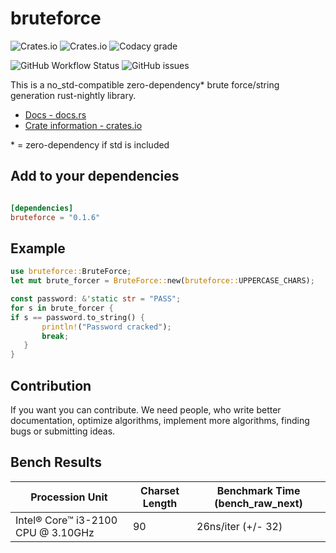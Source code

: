 # bruteforce

![Crates.io](https://img.shields.io/crates/v/bruteforce?style=flat-square)
![Crates.io](https://img.shields.io/crates/l/bruteforce?style=flat-square)
![Codacy grade](https://img.shields.io/codacy/grade/6d381bdf373e4205bfd0d23876acb07d?style=flat-square)

![GitHub Workflow Status](https://img.shields.io/github/workflow/status/DeepRobin/bruteforce-rs/CI?style=flat-square)
![GitHub issues](https://img.shields.io/github/issues/DeepRobin/bruteforce-rs?style=flat-square)

This is a no_std-compatible zero-dependency* brute force/string generation rust-nightly library.

*   [Docs - docs.rs](https://docs.rs/bruteforce/)
*   [Crate information - crates.io](https://crates.io/crates/bruteforce/)

\* = zero-dependency if std is included

## Add to your dependencies

```toml

[dependencies]
bruteforce = "0.1.6"

```

## Example

```rust
use bruteforce::BruteForce;
let mut brute_forcer = BruteForce::new(bruteforce::UPPERCASE_CHARS);

const password: &'static str = "PASS";
for s in brute_forcer {
if s == password.to_string() {
       println!("Password cracked");
       break;
   }
}
```

## Contribution  

If you want you can contribute. We need people, who write better documentation, optimize algorithms, implement more algorithms, finding bugs or submitting ideas.

## Bench Results

| Procession Unit                    | Charset Length | Benchmark Time (bench_raw_next) |
|------------------------------------|----------------|---------------------------------|
| Intel® Core™ i3-2100 CPU @ 3.10GHz | 90             | 26ns/iter (+/- 32)              |